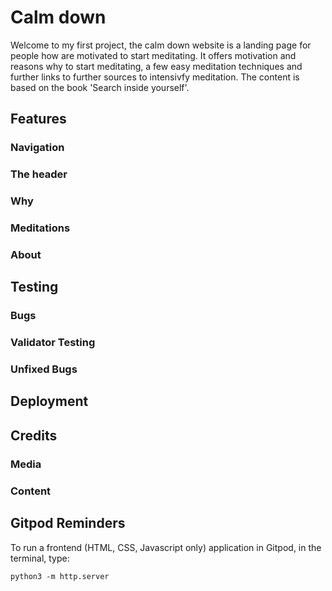 # Calm down

Welcome to my first project, the calm down website is a landing page for people how are motivated to start meditating. It offers motivation and reasons why to start meditating, a few easy meditation techniques and further links to further sources to intensivfy meditation. The content is based on the book 'Search inside yourself'.

<!-- screenshot of 'Am I responisve' -->

## Features

### Navigation
 
<!-- screenshot of the nav -->

### The header 
<!-- screenshot of the nav -->

### Why
<!-- screenshot of the nav -->

### Meditations
<!-- screenshot of the nav -->

### About
<!-- screenshot of the nav -->


## Testing 

### Bugs

### Validator Testing

### Unfixed Bugs


## Deployment

## Credits

### Media

### Content


## Gitpod Reminders

To run a frontend (HTML, CSS, Javascript only) application in Gitpod, in the terminal, type:

`python3 -m http.server`
